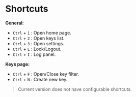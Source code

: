 # Shortcuts

**General:**

- `Ctrl` + `1` : Open home page.
- `Ctrl` + `2` : Open keys list.
- `Ctrl` + `3` : Open settings.
- `Ctrl` + `L` : Lock/Logout.
- `Ctrl` + `I` : Log panel.

**Keys page:**

- `Ctrl` + `F` : Open/Close key filter.
- `Ctrl` + `N` : Create new key.

> Current version does not have configurable shortcuts.